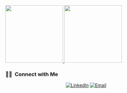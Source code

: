 

<a href="https://github.com/smackle">
  <img height="180em" src="https://github-readme-stats.vercel.app/api?username=smackle&theme=buefy&show_icons=true" />
  <img height="180em" src="https://github-readme-stats.vercel.app/api/top-langs/?username=smackle&theme=buefy&layout=compact" />
</a>

<br/>

<h3> 🤝🏻 &nbsp;Connect with Me </h3>

<p align="center">
<a href="https://www.linkedin.com/in/subham-kumar-089989148/"><img alt="LinkedIn" src="https://img.shields.io/badge/LinkedIn-0077B5?style=for-the-badge&logo=linkedin&logoColor=white"></a>
<a href="mailto:smecksmack69@protonmail.com"><img alt="Email" src="https://img.shields.io/badge/ProtonMail-8B89CC?style=for-the-badge&logo=protonmail&logoColor=white"></a>
</p>

